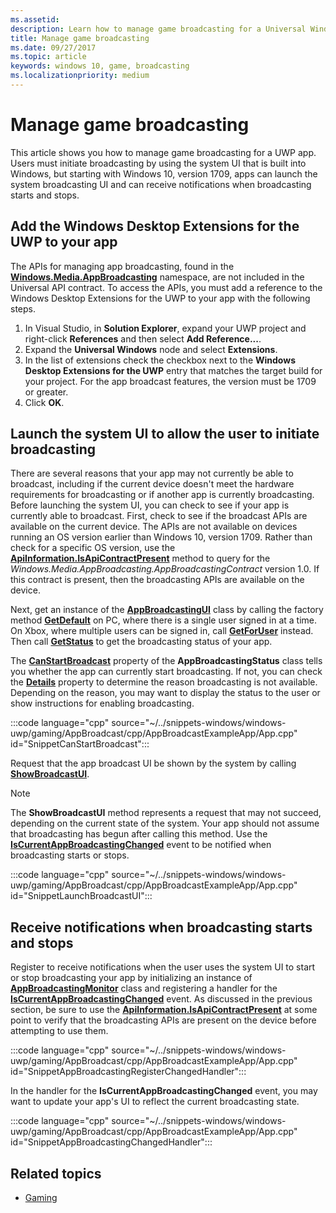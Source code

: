 ```yaml
---
ms.assetid: 
description: Learn how to manage game broadcasting for a Universal Windows Platform (UWP) app using the Windows system UI and the Windows Desktop Extensions for UWP.
title: Manage game broadcasting
ms.date: 09/27/2017
ms.topic: article
keywords: windows 10, game, broadcasting
ms.localizationpriority: medium
---
```

# Manage game broadcasting
This article shows you how to manage game broadcasting for a UWP app. Users must initiate broadcasting by using the system UI that is built into Windows, but starting with Windows 10, version 1709, apps can launch the system broadcasting UI and can receive notifications when broadcasting starts and stops.

## Add the Windows Desktop Extensions for the UWP to your app
The APIs for managing app broadcasting, found in the **[Windows.Media.AppBroadcasting](/uwp/api/windows.media.appbroadcasting)** namespace, are not included in the Universal API contract. To access the APIs, you must add a reference to the Windows Desktop Extensions for the UWP to your app with the following steps.

1. In Visual Studio, in **Solution Explorer**, expand your UWP project and right-click **References** and then select **Add Reference...**. 
2. Expand the **Universal Windows** node and select **Extensions**.
3. In the list of extensions check the checkbox next to the **Windows Desktop Extensions for the UWP** entry that matches the target build for your project. For the app broadcast features, the version must be 1709 or greater.
4. Click **OK**.

## Launch the system UI to allow the user to initiate broadcasting
There are several reasons that your app may not currently be able to broadcast, including if the current device doesn't meet the hardware requirements for broadcasting or if another app is currently broadcasting. Before launching the system UI, you can check to see if your app is currently able to broadcast. First, check to see if the broadcast APIs are available on the current device. The APIs are not available on devices running an OS version earlier than Windows 10, version 1709. Rather than check for a specific OS version, use the **[ApiInformation.IsApiContractPresent](/uwp/api/windows.foundation.metadata.apiinformation.isapicontractpresent)** method to query for the *Windows.Media.AppBroadcasting.AppBroadcastingContract* version 1.0. If this contract is present, then the broadcasting APIs are available on the device.

Next, get an instance of the **[AppBroadcastingUI](/uwp/api/windows.media.appbroadcasting.appbroadcastingui)** class by calling the factory method **[GetDefault](/uwp/api/windows.media.appbroadcasting.appbroadcastingui.GetDefault)** on PC, where there is a single user signed in at a time. On Xbox, where multiple users can be signed in, call **[GetForUser](/uwp/api/windows.media.appbroadcasting.appbroadcastingui.getforuser)** instead. Then call **[GetStatus](/uwp/api/windows.media.appbroadcasting.appbroadcastingui.GetStatus)** to get the broadcasting status of your app.

The **[CanStartBroadcast](/uwp/api/windows.media.appbroadcasting.appbroadcastingstatus.CanStartBroadcast)** property of the **AppBroadcastingStatus** class tells you whether the app can currently start broadcasting. If not, you can check the **[Details](/uwp/api/windows.media.appbroadcasting.appbroadcastingstatus.Details)** property to determine the reason broadcasting is not available. Depending on the reason, you may want to display the status to the user or show instructions for enabling broadcasting.

:::code language="cpp" source="~/../snippets-windows/windows-uwp/gaming/AppBroadcast/cpp/AppBroadcastExampleApp/App.cpp" id="SnippetCanStartBroadcast":::

Request that the app broadcast UI be shown by the system by calling **[ShowBroadcastUI](/uwp/api/windows.media.appbroadcasting.appbroadcastingui.ShowBroadcastUI)**.

> [!NOTE] 
> The **ShowBroadcastUI** method represents a request that may not succeed, depending on the current state of the system. Your app should not assume that broadcasting has begun after calling this method. Use the **[IsCurrentAppBroadcastingChanged](/uwp/api/windows.media.appbroadcasting.appbroadcastingmonitor.IsCurrentAppBroadcastingChanged)** event to be notified when broadcasting starts or stops.

:::code language="cpp" source="~/../snippets-windows/windows-uwp/gaming/AppBroadcast/cpp/AppBroadcastExampleApp/App.cpp" id="SnippetLaunchBroadcastUI":::

## Receive notifications when broadcasting starts and stops
Register to receive notifications when the user uses the system UI to start or stop broadcasting your app by initializing an instance of **[AppBroadcastingMonitor](/uwp/api/windows.media.appbroadcasting.appbroadcastingmonitor)** class and registering a handler for the  **[IsCurrentAppBroadcastingChanged](/uwp/api/windows.media.appbroadcasting.appbroadcastingmonitor.IsCurrentAppBroadcastingChanged)** event. As discussed in the previous section, be sure to use the **[ApiInformation.IsApiContractPresent](/uwp/api/windows.foundation.metadata.apiinformation.isapicontractpresent)** at some point to verify that the broadcasting APIs are present on the device before attempting to use them. 

:::code language="cpp" source="~/../snippets-windows/windows-uwp/gaming/AppBroadcast/cpp/AppBroadcastExampleApp/App.cpp" id="SnippetAppBroadcastingRegisterChangedHandler":::

In the handler for the **IsCurrentAppBroadcastingChanged** event, you may want to update your app's UI to reflect the current broadcasting state.

:::code language="cpp" source="~/../snippets-windows/windows-uwp/gaming/AppBroadcast/cpp/AppBroadcastExampleApp/App.cpp" id="SnippetAppBroadcastingChangedHandler":::

## Related topics

* [Gaming](index.md)

 

 
